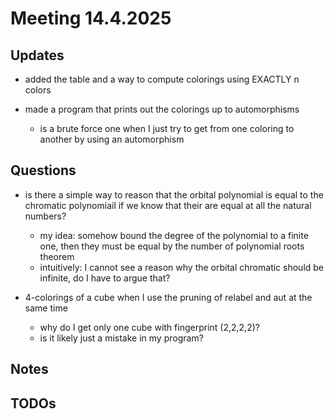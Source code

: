 # Meeting 14.4.2025

## Updates

- added the table and a way to compute colorings using EXACTLY n colors

- made a program that prints out the colorings up to automorphisms
  - is a brute force one when I just try to get from one coloring to another by using an automorphism

## Questions

- is there a simple way to reason that the orbital polynomial is equal to the chromatic polynomiail if we know that their are equal at all the natural numbers? 
  - my idea: somehow bound the degree of the polynomial to a finite one, then they must be equal by the number of polynomial roots theorem
  - intuitively: I cannot see a reason why the orbital chromatic should be infinite, do I have to argue that?

- 4-colorings of a cube when I use the pruning of relabel and aut at the same time
  - why do I get only one cube with fingerprint (2,2,2,2)?
  - is it likely just a mistake in my program?

## Notes

## TODOs